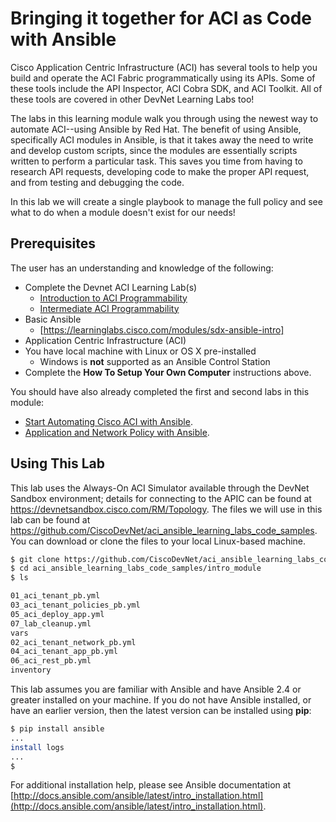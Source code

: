 # Bringing it together for ACI as Code with Ansible

Cisco Application Centric Infrastructure (ACI) has several tools to help you build and operate the ACI Fabric programmatically using its APIs. Some of these tools include the API Inspector, ACI Cobra SDK, and ACI Toolkit.  All of these tools are covered in other DevNet Learning Labs too!

The labs in this learning module walk you through using the newest way to automate ACI--using Ansible by Red Hat. The benefit of using Ansible, specifically ACI modules in Ansible, is that it takes away the need to write and develop custom scripts, since the modules are essentially scripts written to perform a particular task. This saves you time from having to research API requests, developing code to make the proper API request, and from testing and debugging the code.

In this lab we will create a single playbook to manage the full policy and see what to do when a module doesn't exist for our needs!  

## Prerequisites

The user has an understanding and knowledge of the following:

- Complete the Devnet ACI Learning Lab(s)
  - [Introduction to ACI Programmability](https://learninglabs.cisco.com/modules/intro-to-aci)
  - [Intermediate ACI Programmability](https://learninglabs.cisco.com/modules/intermediate-aci-prog)
- Basic Ansible
  - [https://learninglabs.cisco.com/modules/sdx-ansible-intro]
- Application Centric Infrastructure (ACI)
- You have local machine with Linux or OS X pre-installed
  - Windows is **not** supported as an Ansible Control Station
- Complete the **How To Setup Your Own Computer** instructions above.

You should have also already completed the first and second labs in this module: 

* [Start Automating Cisco ACI with Ansible](https://learninglabs.cisco.com/modules/ansible-aci-intro/aci_ansible_part1/step/1).
* [Application and Network Policy with Ansible](https://learninglabs.cisco.com/modules/ansible-aci-intro/aci_ansible_part2/step/1).

## Using This Lab

This lab uses the Always-On ACI Simulator available through the DevNet Sandbox environment; details for connecting to the APIC can be found at https://devnetsandbox.cisco.com/RM/Topology. The files we will use in this lab can be found at https://github.com/CiscoDevNet/aci_ansible_learning_labs_code_samples. You can download or clone the files to your local Linux-based machine.

```bash
$ git clone https://github.com/CiscoDevNet/aci_ansible_learning_labs_code_samples
$ cd aci_ansible_learning_labs_code_samples/intro_module
$ ls

01_aci_tenant_pb.yml		
03_aci_tenant_policies_pb.yml
05_aci_deploy_app.yml		
07_lab_cleanup.yml		
vars
02_aci_tenant_network_pb.yml
04_aci_tenant_app_pb.yml
06_aci_rest_pb.yml		
inventory
```

This lab assumes you are familiar with Ansible and have Ansible 2.4 or greater installed on your machine. If you do not have Ansible installed, or have an earlier version, then the latest version can be installed using **pip**:

```bash
$ pip install ansible
...
install logs
...
$
```

For additional installation help, please see Ansible documentation at [http://docs.ansible.com/ansible/latest/intro_installation.html](http://docs.ansible.com/ansible/latest/intro_installation.html).
